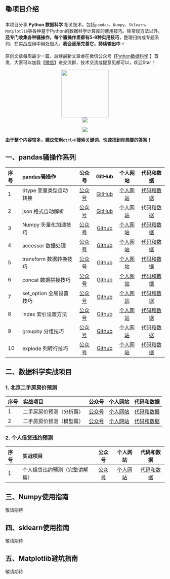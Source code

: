 ## 📚项目介绍

本项目分享 **Python 数据科学** 相关技术，包括`pandas`、`Numpy`、`Sklearn`、`Matplotlib`等各种基于Python的数据科学计算库的使用技巧。除常规方法以外，**还专门收集各种骚操作，每个骚操作里都有5-8种实用技巧**，整理归纳成专题系列，在实战应用中用处很大。**我会逐渐完善它，持续输出中** ⚡


原创文章每周最少一篇，后续最新文章会在微信公众号【[Python数据科学](https://mp.weixin.qq.com/s/QKGi7bO3mpCWmsFEwuFFTw) 】首发，大家可以加我【[微信](http://www.datadeepin.com/wp-content/uploads/2021/10/2021100816284068.png)】进交流群，技术交流或提意见都可以，欢迎Star！

<div align="center"><img src="http://www.datadeepin.com/wp-content/uploads/2020/10/2020100710282219.jpg" width="150" height="150"></div>

<div align="center">
<a href="https://mp.weixin.qq.com/s/QKGi7bO3mpCWmsFEwuFFTw"><img src="https://img.shields.io/badge/%E5%85%AC%E4%BC%97%E5%8F%B7-Python%E6%95%B0%E6%8D%AE%E7%A7%91%E5%AD%A6-orange" style="padding:0px;margin:0px;vertical-align:middle;"></a>

<a href="https://www.zhihu.com/people/lu-yuan-86-37"><img src="https://img.shields.io/badge/%E7%9F%A5%E4%B9%8E-%E4%B8%9C%E5%93%A5%E8%B5%B7%E9%A3%9E-blue" style="padding:0px;margin:0px;vertical-align:middle;"></a>
</div>

**由于整个内容较多，建议使用`ctrl+F`搜索关键词，快速找到你想要的答案！**

## 一、pandas骚操作系列

| 序号 |  pandas骚操作 | 公众号 | GitHub | 个人网站 | 代码和数据 |
| :-----| :---- | :----: | :----: | :----: | :----: |
| 1 | dtype 变量类型自动转换 | [公众号](https://mp.weixin.qq.com/s?__biz=MzUzODYwMDAzNA==&mid=2247515190&idx=5&sn=e243f5dd1b3d5414153f08929659ebdd&chksm=fad7cb3bcda0422d15fd04f9b8fc597e57680dc748ecb467cb3dcff4ed15ef61beca4060b63e&token=96258926&lang=zh_CN#rd) | [GitHub](https://github.com/xiaoyusmd/PythonDataScience/blob/main/pands100-tricks/pandas100%E4%B8%AA%E9%AA%9A%E6%93%8D%E4%BD%9C%E4%B8%80%EF%BC%9A%E5%8F%98%E9%87%8F%E8%87%AA%E5%8A%A8%E8%BD%AC%E6%8D%A2.md) |  [个人网站]() | [代码和数据]() |
| 2 | json 格式自动解析 | [公众号](https://mp.weixin.qq.com/s?__biz=MzUzODYwMDAzNA==&mid=2247515278&idx=4&sn=9a494db829ebb0475f1a22a0902e30b5&chksm=fad7cb83cda0429542e0dcf9150476d7ec8c1669b01e09ddc1563c08866177a8073d89c9f7ba&token=96258926&lang=zh_CN#rd) | [GitHub](https://github.com/xiaoyusmd/PythonDataScience/blob/main/pands100-tricks/02_pandas100%E4%B8%AA%E9%AA%9A%E6%93%8D%E4%BD%9C%EF%BC%9AJSON%E8%87%AA%E5%8A%A8%E8%A7%A3%E6%9E%90%E4%B8%BADataFrame.md) |  [个人网站]() | [代码和数据]() |
| 3 | Numpy 矢量化加速技巧 | [公众号](http://mp.weixin.qq.com/s?__biz=MzUzODYwMDAzNA==&mid=2247517636&idx=2&sn=4225c9dcbd9604453620be5bbe6b76f8&chksm=fad7f2c9cda07bdf4b759ec1ac0e0c168538fc570c1c687679ffd1b54bfb850f2b8e0d4cd371&token=96258926&lang=zh_CN#rd) | [Github]() | [个人网站]() | [代码和数据]() |
| 4 | accessor 数据处理 | [公众号](http://mp.weixin.qq.com/s?__biz=MzUzODYwMDAzNA==&mid=2247515842&idx=4&sn=34be3dc0fba154471eeac9f9f965e77b&chksm=fad7c9cfcda040d9128b22aebffd4d40a01eeeaa06dbb44f74cb7c963e136183727f766cec92&token=96258926&lang=zh_CN#rd) | [Github]() | [个人网站]() | [代码和数据]() |
| 5 | transform 数据转换技巧 | [公众号](http://mp.weixin.qq.com/s?__biz=MzUzODYwMDAzNA==&mid=2247516839&idx=2&sn=cc5f164ebeecff36f0f896682ae0c7ef&chksm=fad7f5aacda07cbcd77bcdc4666933c1224c6fda218b353f7c0238de4480dbedc9d48363c914&token=96258926&lang=zh_CN#rd) | [Github]() | [个人网站]() | [代码和数据]() |
| 6 | concat 数据拼接技巧 | [公众号](http://mp.weixin.qq.com/s?__biz=MzUzODYwMDAzNA==&mid=2247531494&idx=2&sn=a162c9648b00137eddccf58b86b4e22a&chksm=fad70cebcda085fdb00c4430e081b480dd786ae5560c2746fe4cf46cc16912cb8f8c00463304&token=96258926&lang=zh_CN#rd) | [Github]() | [个人网站]() | [代码和数据]() |
| 7 | set_option 全局设置技巧 | [公众号](http://mp.weixin.qq.com/s?__biz=MzUzODYwMDAzNA==&mid=2247536448&idx=1&sn=a3ebeca4b6323976ba031b8a044b7887&chksm=fad7384dcda0b15b2b74dbe256a25a24704f691e2f5430cc4981aeaf618ba830caf920cdbc89&token=96258926&lang=zh_CN#rd) | [Github]() | [个人网站]() | [代码和数据]() |
| 8 | index 索引设置方法 | [公众号](http://mp.weixin.qq.com/s?__biz=MzUzODYwMDAzNA==&mid=2247541387&idx=1&sn=284be4571acaccd93744b8bdacea1eee&chksm=fad75586cda0dc903304b69db6a147f898ee24ab5766441a0e9d12bd8d5a7e206351cf6650d4&token=96258926&lang=zh_CN#rd) | [Github]() | [个人网站]() | [代码和数据]() |
| 9 | groupby 分组技巧 | [公众号](https://mp.weixin.qq.com/s?__biz=MzUzODYwMDAzNA==&mid=2247525526&idx=1&sn=eef7f5dd9998e0f18dc527231e8820ad&chksm=fad7139bcda09a8d2d1cdef6efdae736e23259f9e35a332cb83f86a8f1d4707552dd3420538d&token=280933667&lang=zh_CN#rd) | [Github]() | [个人网站]() | [代码和数据]() |
| 10 | explode 列转行技巧 | [公众号](https://mp.weixin.qq.com/s?__biz=MzUzODYwMDAzNA==&mid=2247525526&idx=1&sn=eef7f5dd9998e0f18dc527231e8820ad&chksm=fad7139bcda09a8d2d1cdef6efdae736e23259f9e35a332cb83f86a8f1d4707552dd3420538d&token=280933667&lang=zh_CN#rd) | [Github]() | [个人网站]() | [代码和数据]() |


<!--
- [1. pandas骚操作01：变量自动转换](https://github.com/xiaoyusmd/PythonDataScience/blob/main/pands100-tricks/pandas100%E4%B8%AA%E9%AA%9A%E6%93%8D%E4%BD%9C%E4%B8%80%EF%BC%9A%E5%8F%98%E9%87%8F%E8%87%AA%E5%8A%A8%E8%BD%AC%E6%8D%A2.md)

- [2. pandas骚操作02：JSON自动解析为DataFrame](https://github.com/xiaoyusmd/PythonDataScience/blob/main/pands100-tricks/02_pandas100%E4%B8%AA%E9%AA%9A%E6%93%8D%E4%BD%9C%EF%BC%9AJSON%E8%87%AA%E5%8A%A8%E8%A7%A3%E6%9E%90%E4%B8%BADataFrame.md)
-->

## 二、数据科学实战项目

### 1. 北京二手房房价预测

| 序号 |  实战项目 | 公众号 | 个人网站 | 代码和数据 |
| :-----| :---- | :----: | :----: | :----: |
| 1 | 二手房房价预测（分析篇） | [公众号](https://mp.weixin.qq.com/s/97OL4IqVIBP0PwGlYcUZvg) |  [个人网站]() | [代码和数据](https://github.com/xiaoyusmd/PythonDataScience/tree/main/ds-projects/%E5%8C%97%E4%BA%AC%E4%BA%8C%E6%89%8B%E6%88%BF%E6%88%BF%E4%BB%B7%E9%A2%84%E6%B5%8B) |
| 2 | 二手房房价预测（模型篇） | [公众号](https://mp.weixin.qq.com/s/6aCI9PABHZccThrGqak6Lg) |  [个人网站]() | [代码和数据](https://github.com/xiaoyusmd/PythonDataScience/tree/main/ds-projects/%E5%8C%97%E4%BA%AC%E4%BA%8C%E6%89%8B%E6%88%BF%E6%88%BF%E4%BB%B7%E9%A2%84%E6%B5%8B) |

### 2. 个人信贷违约预测
| 序号 |  实战项目 | 公众号 | 个人网站 | 代码和数据 |
| :-----| :---- | :----: | :----: | :----: |
| 1 | 个人信贷违约预测（完整讲解篇） | [公众号](https://mp.weixin.qq.com/s?__biz=MzUzODYwMDAzNA==&mid=2247532265&idx=1&sn=786f5a0e0a2ac348e930af7458b50b5e&chksm=fad709e4cda080f21fdb036c78929f0da7c39764d8aeaa7135ba5aca70883502e55a73730105&token=1864535750&lang=zh_CN#rd) |  [个人网站]() | [代码和数据](https://github.com/xiaoyusmd/PythonDataScience/tree/main/ds-projects/%E4%B8%AA%E4%BA%BA%E4%BF%A1%E8%B4%B7%E8%BF%9D%E7%BA%A6%E9%A2%84%E6%B5%8B) |


## 三、Numpy使用指南

敬请期待

## 四、sklearn使用指南

敬请期待

## 五、Matplotlib避坑指南

敬请期待

